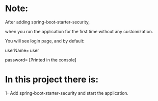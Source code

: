 # Note:
   
   After adding spring-boot-starter-security,
   
   when you run the application for the first time without any customization.
   
   You will see login page, and by default:
   
   userName= user
   
   password= [Printed in the console]

# In this project there is:

   1- Add spring-boot-starter-security and start the application.